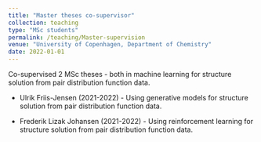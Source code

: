 ```yaml
---
title: "Master theses co-supervisor"
collection: teaching
type: "MSc students"
permalink: /teaching/Master-supervision
venue: "University of Copenhagen, Department of Chemistry"
date: 2022-01-01
---
```


Co-supervised 2 MSc theses - both in machine learning for structure solution from pair distribution function data.

* Ulrik Friis-Jensen (2021-2022) - Using generative models for structure solution from pair distribution function data. 

* Frederik Lizak Johansen (2021-2022) - Using reinforcement learning for structure solution from pair distribution function data.

